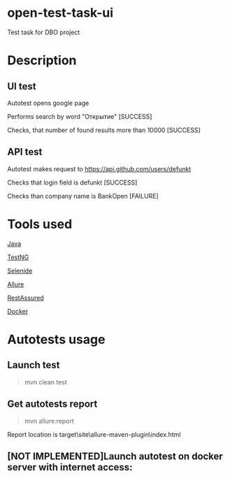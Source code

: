 # open-test-task-ui
Test task for DBO project

# Description
## UI test

Autotest opens google page

Performs search by word "Открытие" [SUCCESS]

Checks, that number of found results more than 10000 [SUCCESS]

## API test

Autotest makes request to https://api.github.com/users/defunkt

Checks that login field is defunkt [SUCCESS]

Checks than company name is BankOpen [FAILURE]

# Tools used
[Java](https://java.com/ru/download/)

[TestNG](https://testng.org/doc/index.html)

[Selenide](https://ru.selenide.org/)

[Allure](https://github.com/allure-framework/allure-java)

[RestAssured](http://rest-assured.io/)

[Docker](https://www.docker.com/)

# Autotests usage
## Launch test
> mvn clean test 

## Get autotests report
> mvn allure:report

Report location is target\site\allure-maven-plugin\index.html

## [NOT IMPLEMENTED]Launch autotest on docker server with internet access:
```docker-release.sh
```
